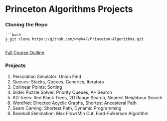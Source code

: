 # Princeton Algorithms Projects

### Cloning the Repo
    ```bash
    $ git clone https://github.com/whyk47/Princeton-Algorithms.git
    ```

[Full Course Outline](https://algs4.cs.princeton.edu/home/)

### Projects
1. Percolation Simulator: Union Find
2. Queues: Stacks, Queues, Generics, Iterators
3. Collinear Points: Sorting
4. Slider Puzzle Solver: Priority Queues, A* Search
5. KD-trees: Red Black Trees, 2D Range Search, Nearest Neighbour Search
6. WordNet: Directed Acyclic Graphs, Shortest Ancesteral Path
7. Seam Carving: Shortest Path, Dynamic Programming
8. Baseball Elimination: Max Flow/Min Cut, Ford-Fulkerson Algorithm

